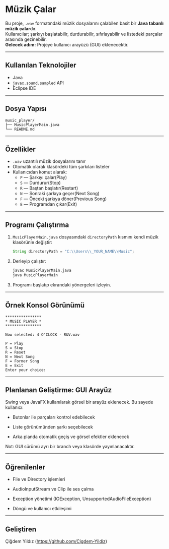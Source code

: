 # Müzik Çalar

Bu proje, `.wav` formatındaki müzik dosyalarını çalabilen basit bir **Java tabanlı müzik çalar**dır.  
Kullanıcılar; şarkıyı başlatabilir, durdurabilir, sıfırlayabilir ve listedeki parçalar arasında gezinebilir.  
**Gelecek adım:** Projeye kullanıcı arayüzü (GUI) eklenecektir.

---

## Kullanılan Teknolojiler

- Java
- `javax.sound.sampled` API
- Eclipse IDE

---

## Dosya Yapısı
```
music_player/
├── MusicPlayerMain.java
└── README.md
```

---

## Özellikler

- `.wav` uzantılı müzik dosyalarını tanır
- Otomatik olarak klasördeki tüm şarkıları listeler
- Kullanıcıdan komut alarak:
  -  `P` — Şarkıyı çalar(Play)
  -  `S` — Durdurur(Stop)
  -  `R` — Baştan başlatır(Restart)
  -  `N` — Sonraki şarkıya geçer(Next Song)
  -  `F` — Önceki şarkıya döner(Previous Song)
  -  `E` — Programdan çıkar(Exit)

---

## Programı Çalıştırma

1. `MusicPlayerMain.java` dosyasındaki `directoryPath` kısmını kendi müzik klasörünle değiştir:
   ```java
   String directoryPath = "C:\\Users\\_YOUR_NAME\\Music";

2. Derleyip çalıştır:
   ```bash
   javac MusicPlayerMain.java
   java MusicPlayerMain

3. Programı başlatıp ekrandaki yönergeleri izleyin.

---

## Örnek Konsol Görünümü

```
****************
* MUSIC PLAYER *
****************

Now selected: 4 O'CLOCK - R&V.wav

P = Play
S = Stop
R = Reset
N = Next Song
F = Former Song
E = Exit
Enter your choice:
```

---

## Planlanan Geliştirme: GUI Arayüz

Swing veya JavaFX kullanılarak görsel bir arayüz eklenecek.
Bu sayede kullanıcı:

- Butonlar ile parçaları kontrol edebilecek

- Liste görünümünden şarkı seçebilecek

- Arka planda otomatik geçiş ve görsel efektler eklenecek

Not: GUI sürümü ayrı bir branch veya klasörde yayınlanacaktır.

---

## Öğrenilenler

- File ve Directory işlemleri

- AudioInputStream ve Clip ile ses çalma

- Exception yönetimi (IOException, UnsupportedAudioFileException)

- Döngü ve kullanıcı etkileşimi

---

## Geliştiren

Çiğdem Yıldız (https://github.com/Cigdem-Yildiz)
